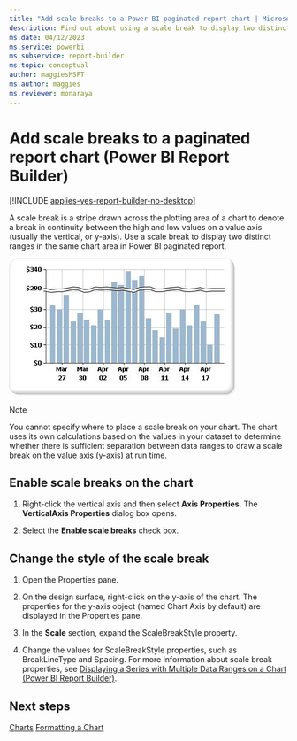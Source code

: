 ```yaml
---
title: "Add scale breaks to a Power BI paginated report chart | Microsoft Docs"
description: Find out about using a scale break to display two distinct ranges in the same paginated report chart area in Power BI Report Builder.
ms.date: 04/12/2023
ms.service: powerbi
ms.subservice: report-builder
ms.topic: conceptual
author: maggiesMSFT
ms.author: maggies
ms.reviewer: monaraya
---
```

# Add scale breaks to a paginated report chart (Power BI Report Builder)

[!INCLUDE [applies-yes-report-builder-no-desktop](../../../includes/applies-yes-report-builder-no-desktop.md)]

  A scale break is a stripe drawn across the plotting area of a chart to denote a break in continuity between the high and low values on a value axis (usually the vertical, or y-axis). Use a scale break to display two distinct ranges in the same chart area in Power BI paginated report.  
  
 ![Screenshot of a Chart with scale break.](media/paginated-reports-visualizations/multipledatarangeschart-scalebreak.gif "Chart with scale break")  
  
> [!NOTE]  
>  You cannot specify where to place a scale break on your chart. The chart uses its own calculations based on the values in your dataset to determine whether there is sufficient separation between data ranges to draw a scale break on the value axis (y-axis) at run time.  
  

## Enable scale breaks on the chart  
  
1. Right-click the vertical axis and then select **Axis Properties**. The **VerticalAxis Properties** dialog box opens.  
  
1. Select the **Enable scale breaks** check box.  
  
## Change the style of the scale break  
  
1. Open the Properties pane.  
  
1. On the design surface, right-click on the y-axis of the chart. The properties for the y-axis object (named Chart Axis by default) are displayed in the Properties pane.  
  
1. In the **Scale** section, expand the ScaleBreakStyle property.  
  
1. Change the values for ScaleBreakStyle properties, such as BreakLineType and Spacing. For more information about scale break properties, see [Displaying a Series with Multiple Data Ranges on a Chart &#40;Power BI Report Builder&#41;](/sql/reporting-services/report-design/displaying-a-series-with-multiple-data-ranges-on-a-chart).  

## Next steps

[Charts](charts-report-builder.md)
[Formatting a Chart](formatting-chart-report-builder.md)
